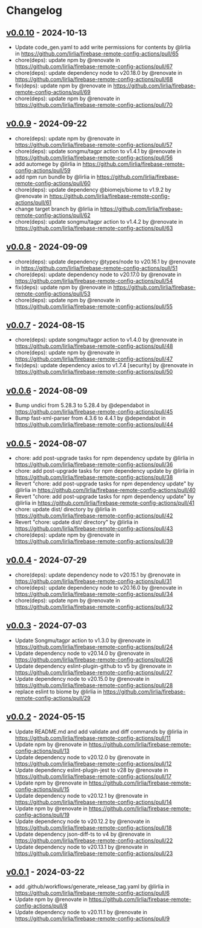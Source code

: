 # Changelog

## [v0.0.10](https://github.com/lirlia/firebase-remote-config-actions/compare/v0.0.9...v0.0.10) - 2024-10-13
- Update code_gen.yaml to add write permissions for contents by @lirlia in https://github.com/lirlia/firebase-remote-config-actions/pull/65
- chore(deps): update npm by @renovate in https://github.com/lirlia/firebase-remote-config-actions/pull/67
- chore(deps): update dependency node to v20.18.0 by @renovate in https://github.com/lirlia/firebase-remote-config-actions/pull/68
- fix(deps): update npm by @renovate in https://github.com/lirlia/firebase-remote-config-actions/pull/69
- chore(deps): update npm by @renovate in https://github.com/lirlia/firebase-remote-config-actions/pull/70

## [v0.0.9](https://github.com/lirlia/firebase-remote-config-actions/compare/v0.0.8...v0.0.9) - 2024-09-22
- chore(deps): update npm by @renovate in https://github.com/lirlia/firebase-remote-config-actions/pull/57
- chore(deps): update songmu/tagpr action to v1.4.1 by @renovate in https://github.com/lirlia/firebase-remote-config-actions/pull/56
- add automege by @lirlia in https://github.com/lirlia/firebase-remote-config-actions/pull/59
- add npm run bundle by @lirlia in https://github.com/lirlia/firebase-remote-config-actions/pull/60
- chore(deps): update dependency @biomejs/biome to v1.9.2 by @renovate in https://github.com/lirlia/firebase-remote-config-actions/pull/61
- change target branch by @lirlia in https://github.com/lirlia/firebase-remote-config-actions/pull/62
- chore(deps): update songmu/tagpr action to v1.4.2 by @renovate in https://github.com/lirlia/firebase-remote-config-actions/pull/63

## [v0.0.8](https://github.com/lirlia/firebase-remote-config-actions/compare/v0.0.7...v0.0.8) - 2024-09-09
- chore(deps): update dependency @types/node to v20.16.1 by @renovate in https://github.com/lirlia/firebase-remote-config-actions/pull/51
- chore(deps): update dependency node to v20.17.0 by @renovate in https://github.com/lirlia/firebase-remote-config-actions/pull/54
- fix(deps): update npm by @renovate in https://github.com/lirlia/firebase-remote-config-actions/pull/53
- chore(deps): update npm by @renovate in https://github.com/lirlia/firebase-remote-config-actions/pull/55

## [v0.0.7](https://github.com/lirlia/firebase-remote-config-actions/compare/v0.0.6...v0.0.7) - 2024-08-15
- chore(deps): update songmu/tagpr action to v1.4.0 by @renovate in https://github.com/lirlia/firebase-remote-config-actions/pull/48
- chore(deps): update npm by @renovate in https://github.com/lirlia/firebase-remote-config-actions/pull/47
- fix(deps): update dependency axios to v1.7.4 [security] by @renovate in https://github.com/lirlia/firebase-remote-config-actions/pull/50

## [v0.0.6](https://github.com/lirlia/firebase-remote-config-actions/compare/v0.0.5...v0.0.6) - 2024-08-09
- Bump undici from 5.28.3 to 5.28.4 by @dependabot in https://github.com/lirlia/firebase-remote-config-actions/pull/45
- Bump fast-xml-parser from 4.3.6 to 4.4.1 by @dependabot in https://github.com/lirlia/firebase-remote-config-actions/pull/44

## [v0.0.5](https://github.com/lirlia/firebase-remote-config-actions/compare/v0.0.4...v0.0.5) - 2024-08-07
- chore: add post-upgrade tasks for npm dependency update by @lirlia in https://github.com/lirlia/firebase-remote-config-actions/pull/36
- chore: add post-upgrade tasks for npm dependency update by @lirlia in https://github.com/lirlia/firebase-remote-config-actions/pull/38
- Revert "chore: add post-upgrade tasks for npm dependency update" by @lirlia in https://github.com/lirlia/firebase-remote-config-actions/pull/40
- Revert "chore: add post-upgrade tasks for npm dependency update" by @lirlia in https://github.com/lirlia/firebase-remote-config-actions/pull/41
- chore: update dist/ directory by @lirlia in https://github.com/lirlia/firebase-remote-config-actions/pull/42
- Revert "chore: update dist/ directory" by @lirlia in https://github.com/lirlia/firebase-remote-config-actions/pull/43
- chore(deps): update npm by @renovate in https://github.com/lirlia/firebase-remote-config-actions/pull/39

## [v0.0.4](https://github.com/lirlia/firebase-remote-config-actions/compare/v0.0.3...v0.0.4) - 2024-07-29
- chore(deps): update dependency node to v20.15.1 by @renovate in https://github.com/lirlia/firebase-remote-config-actions/pull/31
- chore(deps): update dependency node to v20.16.0 by @renovate in https://github.com/lirlia/firebase-remote-config-actions/pull/34
- chore(deps): update npm by @renovate in https://github.com/lirlia/firebase-remote-config-actions/pull/32

## [v0.0.3](https://github.com/lirlia/firebase-remote-config-actions/compare/v0.0.2...v0.0.3) - 2024-07-03
- Update Songmu/tagpr action to v1.3.0 by @renovate in https://github.com/lirlia/firebase-remote-config-actions/pull/24
- Update dependency node to v20.14.0 by @renovate in https://github.com/lirlia/firebase-remote-config-actions/pull/26
- Update dependency eslint-plugin-github to v5 by @renovate in https://github.com/lirlia/firebase-remote-config-actions/pull/27
- Update dependency node to v20.15.0 by @renovate in https://github.com/lirlia/firebase-remote-config-actions/pull/28
- replace eslint to biome by @lirlia in https://github.com/lirlia/firebase-remote-config-actions/pull/29

## [v0.0.2](https://github.com/lirlia/firebase-remote-config-actions/compare/v0.0.1...v0.0.2) - 2024-05-15
- Update README.md and add validate and diff commands by @lirlia in https://github.com/lirlia/firebase-remote-config-actions/pull/11
- Update npm by @renovate in https://github.com/lirlia/firebase-remote-config-actions/pull/13
- Update dependency node to v20.12.0 by @renovate in https://github.com/lirlia/firebase-remote-config-actions/pull/12
- Update dependency eslint-plugin-jest to v28 by @renovate in https://github.com/lirlia/firebase-remote-config-actions/pull/17
- Update npm by @renovate in https://github.com/lirlia/firebase-remote-config-actions/pull/15
- Update dependency node to v20.12.1 by @renovate in https://github.com/lirlia/firebase-remote-config-actions/pull/14
- Update npm by @renovate in https://github.com/lirlia/firebase-remote-config-actions/pull/19
- Update dependency node to v20.12.2 by @renovate in https://github.com/lirlia/firebase-remote-config-actions/pull/18
- Update dependency json-diff-ts to v4 by @renovate in https://github.com/lirlia/firebase-remote-config-actions/pull/22
- Update dependency node to v20.13.1 by @renovate in https://github.com/lirlia/firebase-remote-config-actions/pull/23

## [v0.0.1](https://github.com/lirlia/firebase-remote-config-actions/commits/v0.0.1) - 2024-03-22
- add .github/workflows/generate_release_tag.yaml by @lirlia in https://github.com/lirlia/firebase-remote-config-actions/pull/6
- Update npm by @renovate in https://github.com/lirlia/firebase-remote-config-actions/pull/8
- Update dependency node to v20.11.1 by @renovate in https://github.com/lirlia/firebase-remote-config-actions/pull/9
